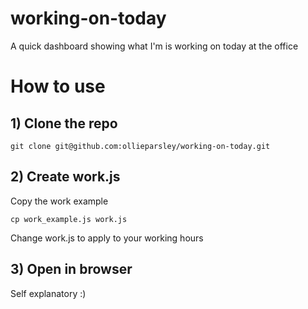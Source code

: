 # working-on-today

A quick dashboard showing what I'm is working on today at the office

# How to use

## 1) Clone the repo

    git clone git@github.com:ollieparsley/working-on-today.git

## 2) Create work.js

Copy the work example

    cp work_example.js work.js

Change work.js to apply to your working hours

## 3) Open in browser

Self explanatory :)




